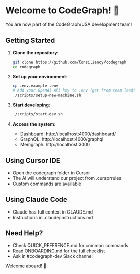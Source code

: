 # Welcome to CodeGraph! 🚀

You are now part of the CodeGraph/USA development team!

## Getting Started

1. **Clone the repository**:
   ```bash
   git clone https://github.com/Consiliency/codegraph
   cd codegraph
   ```

2. **Set up your environment**:
   ```bash
   cp .env.example .env
   # Add your OpenAI API key to .env (get from team lead)
   ./scripts/setup-new-machine.sh
   ```

3. **Start developing**:
   ```bash
   ./scripts/start-dev.sh
   ```

4. **Access the system**:
   - Dashboard: http://localhost:4000/dashboard/
   - GraphQL: http://localhost:4000/graphql
   - Memgraph: http://localhost:3000

## Using Cursor IDE
- Open the codegraph folder in Cursor
- The AI will understand our project from .cursorrules
- Custom commands are available

## Using Claude Code
- Claude has full context in CLAUDE.md
- Instructions in .claude/instructions.md

## Need Help?
- Check QUICK_REFERENCE.md for common commands
- Read ONBOARDING.md for the full checklist
- Ask in #codegraph-dev Slack channel

Welcome aboard! 🎉
